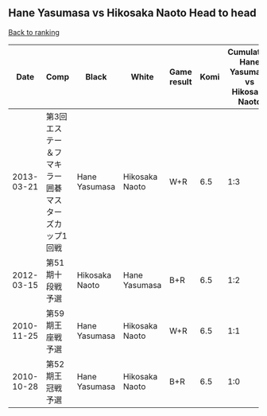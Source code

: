 ## Hane Yasumasa vs Hikosaka Naoto Head to head

[Back to ranking](../../index.md)




| **Date** | **Comp** | **Black** | **White** | **Game result** | **Komi** | **Cumulative Hane Yasumasa vs Hikosaka Naoto** | **Hane Yasumasa streak** | **Hikosaka Naoto streak** | 
| --- | --- | --- | --- | --- | --- | --- | --- | --- |
| 2013-03-21 | 第3回エステー＆フマキラー囲碁マスターズカップ1回戦 | Hane Yasumasa | Hikosaka Naoto | W+R | 6.5 | 1:3 | 0 | 3 | 
| 2012-03-15 | 第51期十段戦予選 | Hikosaka Naoto | Hane Yasumasa | B+R | 6.5 | 1:2 | 0 | 2 | 
| 2010-11-25 | 第59期王座戦予選 | Hane Yasumasa | Hikosaka Naoto | W+R | 6.5 | 1:1 | 0 | 1 | 
| 2010-10-28 | 第52期王冠戦予選 | Hane Yasumasa | Hikosaka Naoto | B+R | 6.5 | 1:0 | 1 | 0 |




